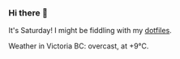 ### Hi there :wave:

It's Saturday! I might be fiddling with my [dotfiles](https://github.com/bewuethr/dotfiles).

Weather in Victoria BC: overcast, at +9°C.
